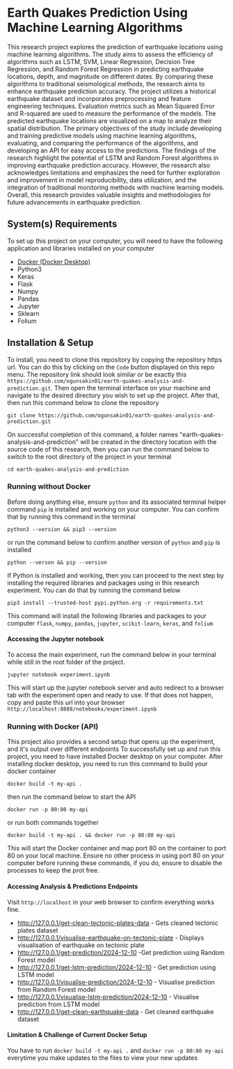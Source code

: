 # Earth Quakes Prediction Using Machine Learning Algorithms
This research project explores the prediction of earthquake locations using machine learning algorithms. The study aims to assess the efficiency of algorithms such as LSTM, SVM, Linear Regression, Decision Tree Regression, and Random Forest Regression in predicting earthquake locations, depth, and magnitude on different dates. By comparing these algorithms to traditional seismological methods, the research aims to enhance earthquake prediction accuracy. The project utilizes a historical earthquake dataset and incorporates preprocessing and feature engineering techniques. Evaluation metrics such as Mean Squared Error and R-squared are used to measure the performance of the models. The predicted earthquake locations are visualized on a map to analyze their spatial distribution. The primary objectives of the study include developing and training predictive models using machine learning algorithms, evaluating, and comparing the performance of the algorithms, and developing an API for easy access to the predictions. The findings of the research highlight the potential of LSTM and Random Forest algorithms in improving earthquake prediction accuracy. However, the research also acknowledges limitations and emphasizes the need for further exploration and improvement in model reproducibility, data utilization, and the integration of traditional monitoring methods with machine learning models. Overall, this research provides valuable insights and methodologies for future advancements in earthquake prediction. 
## System(s) Requirements
To set up this project on your computer, you will need to have the following application and libraries installed on your computer
- [Docker (Docker Desktop)](https://docs.docker.com/engine/install/)
- Python3
- Keras
- Flask
- Numpy
- Pandas
- Jupyter
- Sklearn
- Folium

## Installation & Setup 
To install, you need to clone this repository by copying the repository https url. You can do this by clicking on the `Code` button displayed on this repo menu. The repository link should look similar or be exactly this `https://github.com/ogunsakin01/earth-quakes-analysis-and-prediction.git`. Then open the terminal interface on your machine and navigate to the desired directory you wish to set up the project. 
After that, then run this command below to clone the repository

```shell
git clone https://github.com/ogunsakin01/earth-quakes-analysis-and-prediction.git
```

On successful completion of this command, a folder names "earth-quakes-analysis-and-prediction" will be created in the directory location with the source code of this research, then you can run the command below to switch to the root directory of the project in your terminal

````shell
cd earth-quakes-analysis-and-prediction
````

### Running without Docker
Before doing anything else, ensure `python` and its associated terminal helper command `pip` is installed and working on your computer. You can confirm that by running this command in the terminal
```shell
python3 --version && pip3 --version
```
or run the command below to confirm another version of `python` and `pip` is installed
```shell
python --verson && pip --version
```

If Python is installed and working, then you can proceed to the next step by installing the required libraries and packages using in this research experiment. You can do that by running the command below

```shell
pip3 install --trusted-host pypi.python.org -r requirements.txt
```

This command will install the following libraries and packages to your computer
`flask`, `numpy`, `pandas`, `jupyter`, `scikit-learn`, `keras`, and `folium`

#### Accessing the Jupyter notebook
To access the main experiment, run the command below in your terminal while still in the root folder of the project. 

```shell
jupyter notebook experiment.ipynb
```
This will start up the jupyter notebook server and auto redirect to a browser tab with the experiment open and ready to use. 
If that does not happen, copy and paste this url into your browser `http://localhost:8888/notebooks/experiment.ipynb`

### Running with Docker (API)
This project also provides a second setup that opens up the experiment, and it's output over different endpoints
To successfully set up and run this project, you need to have installed Docker desktop on your computer.
After installing docker desktop, you need to run this command to build your docker container
```shell
docker build -t my-api .
```
then run the command below to start the API
```shell
docker run -p 80:80 my-api
``` 

or run both commands together 

```shell
docker build -t my-api . && docker run -p 80:80 my-api
```

This will start the Docker container and map port 80 on the container to port 80 on your local machine. Ensure no other process in using port 80 on your computer before running these commands, if you do, ensure to disable the processes to keep the prot free.

#### Accessing Analysis & Predictions Endpoints
Visit `http://localhost` in your web browser to confirm everything works fine.


- http://127.0.0.1/get-clean-tectonic-plates-data - Gets cleaned tectonic plates dataset
- http://127.0.0.1/visualise-earthquake-on-tectonic-plate - Displays visualisation of earthquake on tectonic plate
- http://127.0.0.1/get-prediction/2024-12-10 -Get prediction using Random Forest model 
- http://127.0.0.1/get-lstm-prediction/2024-12-10 - Get prediction using LSTM model 
- http://127.0.0.1/visualise-prediction/2024-12-10 - Visualise prediction from Random Forest model 
- http://127.0.0.1/visualise-lstm-prediction/2024-12-10 - Visualise prediction from LSTM model 
- http://127.0.0.1/get-clean-earthquake-data - Get cleaned earthquake dataset 


#### Limitation & Challenge of Current Docker Setup
You have to run `docker build -t my-api .` and `docker run -p 80:80 my-api` everytime you make updates to the files to view your new updates
